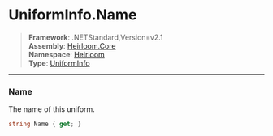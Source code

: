 # UniformInfo.Name

> **Framework**: .NETStandard,Version=v2.1  
> **Assembly**: [Heirloom.Core][0]  
> **Namespace**: [Heirloom][0]  
> **Type**: [UniformInfo][1]  

--------------------------------------------------------------------------------

### Name

The name of this uniform.

```cs
string Name { get; }
```

[0]: ..\Heirloom.Core.md
[1]: Heirloom.UniformInfo.md
